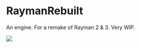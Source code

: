 # RaymanRebuilt
An engine. For a remake of Rayman 2 &amp; 3. Very WIP.

![](http://i.imgur.com/pOe8IlQ.jpg)

